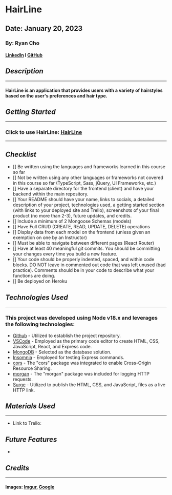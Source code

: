 # HairLine
## Date: January 20, 2023
### By: Ryan Cho
#### [LinkedIn](https://www.linkedin.com/in/ryan-wongene-cho/) l [GitHub](https://github.com/notryancho)

## ***Description***
***
#### HairLine is an application that provides users with a variety of hairstyles based on the user's preferences and hair type.

## ***Getting Started***
***
### Click to use HairLine: [HairLine](IncludeHTMLWhenReady)

***
## ***Checklist***
* [] Be written using the languages and frameworks learned in this course so far
* [] Not be written using any other languages or frameworks not covered in this course so far (TypeScript, Sass, jQuery, UI Frameworks, etc.)
* [] Have a separate directory for the frontend (client) and have your backend within the main repository.
* [] Your README should have your name, links to socials, a detailed description of your project, technologies used, a getting started section (with links to your deployed site and Trello), screenshots of your final product (no more than 2-3), future updates, and credits.
* [] Include a minimum of 2 Mongoose Schemas (models)
* [] Have Full CRUD (CREATE, READ, UPDATE, DELETE) operations
* [] Display data from each model on the frontend (unless given an exemption on one by an Instructor)
* [] Must be able to navigate between different pages (React Router)
* [] Have at least 40 meaningful git commits. You should be committing your changes every time you build a new feature.
* [] Your code should be properly indented, spaced, and within code blocks. DO NOT leave in commented out code that was left unused (bad practice). Comments should be in your code to describe what your functions are doing.
* [] Be deployed on Heroku

## ***Technologies Used***
***
### This project was developed using Node v18.x and leverages the following technologies:
* [Github](https://github.com/) - Utilized to establish the project repository.
* [VSCode](https://code.visualstudio.com/) - Employed as the primary code editor to create HTML, CSS, JavaScript, React, and Express code. 
* [MongoDB](https://www.mongodb.com/cloud/atlas/lp/try4?utm_content=rlsavisitor&utm_source=google&utm_campaign=search_gs_pl_evergreen_atlas_core_retarget-brand_gic-null_amers-us-ca_ps-all_desktop_eng_lead&utm_term=mongodb&utm_medium=cpc_paid_search&utm_ad=e&utm_ad_campaign_id=14291004479&adgroup=128837427347&cq_cmp=14291004479&gclid=CjwKCAiArY2fBhB9EiwAWqHK6ojEvQyb-6P-jwBIIENwDlR1nzXX1m7MZWBhenUOqTiZyUdZXExhGxoCFn8QAvD_BwE) - Selected as the database solution.
* [Insomnia](https://insomnia.rest/download) - Employed for testing Express commands.
* [cors](https://www.npmjs.com/package/cors) - The "cors" package was integrated to enable Cross-Origin Resource Sharing.
* [morgan](https://www.npmjs.com/package/morgan) - The "morgan" package was included for logging HTTP requests.
* [Surge](https://surge.sh/) - Utilized to publish the HTML, CSS, and JavaScript, files as a live HTTP link.

## ***Materials Used***
***
* Link to Trello: 

## ***Future Features***
* 
## ***Credits***
***
#### Images: [Imgur](https://imgur.com/), [Google](https://www.google.com/)
